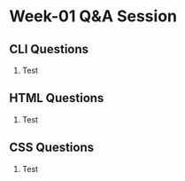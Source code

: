 # Week-01 Q&A Session

## CLI Questions

1. Test

## HTML Questions

1. Test

## CSS Questions

1. Test
